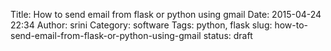 Title: How to send email from flask or python using gmail
Date: 2015-04-24 22:34
Author: srini
Category: software
Tags: python, flask
slug: how-to-send-email-from-flask-or-python-using-gmail
status: draft
